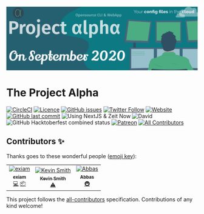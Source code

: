 ![The project alpha banner](docs/header.png)

# The Project Alpha

[![CircleCI](https://img.shields.io/circleci/build/gh/hugos29dev/the-Project-Alpha?style=for-the-badge&token=ead7e1cbf89f501d2b6ae74ef5d05bebc31f64c6)](https://circleci.com/gh/hugos29dev/the-Project-Alpha) [![Licence](https://img.shields.io/github/license/hugos29dev/the-Project-Alpha?style=for-the-badge)](https://github.com/hugos29dev/the-Project-Alpha/blob/master/LICENSE) [![GitHub issues](https://img.shields.io/github/issues/hugos29dev/the-Project-Alpha?style=for-the-badge)](https://github.com/hugos29dev/the-Project-Alpha/issues) [![Twitter Follow](https://img.shields.io/twitter/follow/ThePr0jectAlpha?logo=twitter&logoColor=white&style=for-the-badge)](https://twitter.com/ThePr0jectAlpha?s=17) [![Website](https://img.shields.io/website?down_color=red&down_message=offline&style=for-the-badge&up_color=green&up_message=online&url=https%3A%2F%2Fproject-alpha.now.sh)](https://project-alpha.now.sh/) [![GitHub last commit](https://img.shields.io/github/last-commit/hugos29dev/the-Project-Alpha?style=for-the-badge)](https://github.com/hugos29dev/the-Project-Alpha/commits/) ![Using NextJS & Zeit Now](https://img.shields.io/badge/Using-NextJS%20%26%20Zeit%20Now-blue?style=for-the-badge&logo=next) ![David](https://img.shields.io/david/hugos29dev/the-Project-Alpha?logo=npm&style=for-the-badge) ![GitHub Hacktoberfest combined status](https://img.shields.io/github/hacktoberfest/2019/hugos29dev/the-Project-Alpha?label=hacktoberfest%20issues&style=for-the-badge) [<img src="https://c5.patreon.com/external/logo/become_a_patron_button.png" alt="Patreon" height="28"/>](https://www.patreon.com/project_alpha) [![All Contributors](https://img.shields.io/badge/all_contributors-3-orange.svg?style=flat-square)](#contributors)

## Contributors ✨

Thanks goes to these wonderful people ([emoji key](https://allcontributors.org/docs/en/emoji-key)):

<!-- ALL-CONTRIBUTORS-LIST:START - Do not remove or modify this section -->
<!-- prettier-ignore -->
<table>
  <tr>
    <td align="center"><a href="https://github.com/exiam"><img src="https://avatars1.githubusercontent.com/u/36778679?v=4" width="100px;" alt="exiam"/><br /><sub><b>exiam</b></sub></a><br /><a href="https://github.com/hugos29dev/the-Project-Alpha/commits?author=exiam" title="Code">💻</a> <a href="#platform-exiam" title="Packaging/porting to new platform">📦</a></td>
    <td align="center"><a href="https://github.com/kvsm"><img src="https://avatars3.githubusercontent.com/u/1372660?v=4" width="100px;" alt="Kevin Smith"/><br /><sub><b>Kevin Smith</b></sub></a><br /><a href="https://github.com/hugos29dev/the-Project-Alpha/commits?author=kvsm" title="Tests">⚠️</a></td>
    <td align="center"><a href="http://iam-abbas.github.io"><img src="https://avatars3.githubusercontent.com/u/42001049?v=4" width="100px;" alt="Abbas"/><br /><sub><b>Abbas</b></sub></a><br /><a href="#infra-iam-abbas" title="Infrastructure (Hosting, Build-Tools, etc)">🚇</a></td>
  </tr>
</table>

<!-- ALL-CONTRIBUTORS-LIST:END -->

This project follows the [all-contributors](https://github.com/all-contributors/all-contributors) specification. Contributions of any kind welcome!
